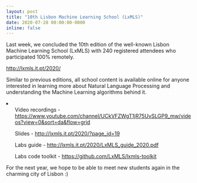 ```yaml
---
layout: post
title: "10th Lisbon Machine Learning School (LxMLS)"
date: 2020-07-28 00:00:00-0000
inline: false
---
```


Last week, we concluded the 10th edition of the well-known Lisbon Machine Learning School (LxMLS) with 240 registered attendees who participated 100% remotely.

<a href='http://lxmls.it.pt/2020/'>http://lxmls.it.pt/2020/</a>

Similar to previous editions, all school content is available online for anyone interested in learning more about Natural Language Processing and understanding the Machine Learning algorithms behind it.

<li>
<ul>Video recordings - <a href='https://www.youtube.com/channel/UCkVFZWgT1jR75UvSLGP9_mw/videos?view=0&sort=da&flow=grid'>https://www.youtube.com/channel/UCkVFZWgT1jR75UvSLGP9_mw/videos?view=0&sort=da&flow=grid</a></ul>
<ul>Slides - <a href='http://lxmls.it.pt/2020/?page_id=19'>http://lxmls.it.pt/2020/?page_id=19</a></ul>
<ul>Labs guide - <a href='http://lxmls.it.pt/2020/LxMLS_guide_2020.pdf'>http://lxmls.it.pt/2020/LxMLS_guide_2020.pdf</a></ul>
<ul>Labs code toolkit - <a href='https://github.com/LxMLS/lxmls-toolkit'>https://github.com/LxMLS/lxmls-toolkit</a> </ul>
</li>

For the next year, we hope to be able to meet new students again in the charming city of Lisbon :)
